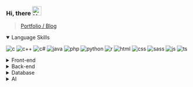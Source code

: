 ### Hi, there <img src="https://raw.githubusercontent.com/Tarikul-Islam-Anik/Animated-Fluent-Emojis/master/Emojis/Hand%20gestures/Hand%20with%20Fingers%20Splayed%20Light%20Skin%20Tone.png" alt="Hand with Fingers Splayed Light Skin Tone" width="25" height="25" />
> <a href="https://imzii.github.io/" target="_blank">Portfolio / Blog</a>


<details open>
  <summary>
    Language Skills
  </summary>
  
  ![c](https://img.shields.io/badge/C-00599C?style=for-the-badge&logo=c&logoColor=white)
  ![c++](https://img.shields.io/badge/C%2B%2B-00599C?style=for-the-badge&logo=c%2B%2B&logoColor=white)
  ![c#](https://img.shields.io/badge/C%23-239120?style=for-the-badge&logo=c-sharp&logoColor=white)
  ![java](https://img.shields.io/badge/Java-ED8B00?style=for-the-badge&logo=openjdk&logoColor=white)
  ![php](https://img.shields.io/badge/PHP-777BB4?style=for-the-badge&logo=php&logoColor=white)
  ![python](https://img.shields.io/badge/Python-14354C?style=for-the-badge&logo=python&logoColor=white)
  ![r](https://img.shields.io/badge/R-276DC3?style=for-the-badge&logo=r&logoColor=white)
  ![html](https://img.shields.io/badge/HTML5-E34F26?style=for-the-badge&logo=html5&logoColor=white)
  ![css](https://img.shields.io/badge/CSS3-1572B6?style=for-the-badge&logo=css3&logoColor=white)
  ![sass](https://img.shields.io/badge/Sass-CC6699?style=for-the-badge&logo=sass&logoColor=white)
  ![js](https://img.shields.io/badge/JavaScript-F7DF1E?style=for-the-badge&logo=JavaScript&logoColor=white)
  ![ts](https://img.shields.io/badge/TypeScript-007ACC?style=for-the-badge&logo=typescript&logoColor=white)
  
</details>

<details>
  <summary>
    Front-end
  </summary>
  
  ![react](https://img.shields.io/badge/React-20232A?style=for-the-badge&logo=react&logoColor=61DAFB)
  ![jquery](https://img.shields.io/badge/jQuery-0769AD?style=for-the-badge&logo=jquery&logoColor=white)
  ![tailwind](https://img.shields.io/badge/Tailwind_CSS-38B2AC?style=for-the-badge&logo=tailwind-css&logoColor=white)
  ![nextjs](https://img.shields.io/badge/Next.js-000?logo=nextdotjs&logoColor=fff&style=for-the-badge)
  
</details>

<details>
  <summary>
    Back-end
  </summary>

  ![nodejs](https://img.shields.io/badge/Node.js-43853D?style=for-the-badge&logo=node.js&logoColor=white)
  ![express](https://img.shields.io/badge/Express.js-404D59?style=for-the-badge)
  ![flask](https://img.shields.io/badge/Flask-000000?style=for-the-badge&logo=flask&logoColor=white)
  
  
</details>

<details>
  <summary>
    Database
  </summary>
  
  ![mysql](https://img.shields.io/badge/MySQL-00000F?style=for-the-badge&logo=mysql&logoColor=white)
  ![postgresql](https://img.shields.io/badge/PostgreSQL-316192?style=for-the-badge&logo=postgresql&logoColor=white)
  
  
</details>

<details>
  <summary>
    AI
  </summary>
  
  ![tensorflow](https://img.shields.io/badge/TensorFlow-FF6F00?style=for-the-badge&logo=tensorflow&logoColor=white)
  
</details>
